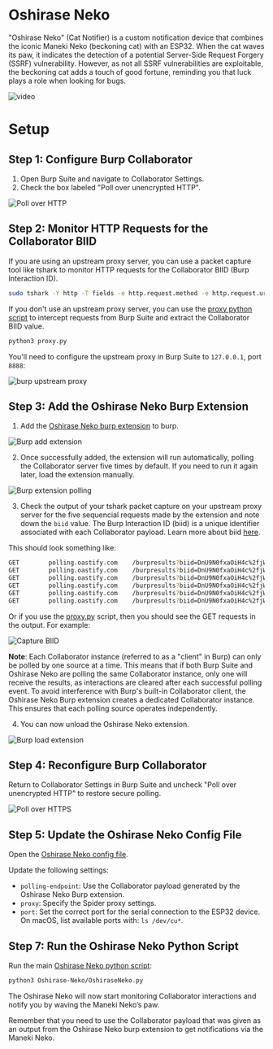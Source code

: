 # Oshirase Neko

"Oshirase Neko" (Cat Notifier) is a custom notification device that combines the iconic Maneki Neko (beckoning cat) with an ESP32. When the cat waves its paw, it indicates the detection of a potential Server-Side Request Forgery (SSRF) vulnerability. However, as not all SSRF vulnerabilities are exploitable, the beckoning cat adds a touch of good fortune, reminding you that luck plays a role when looking for bugs.

![video](https://www.youtube.com/watch?v=eBev7EduBZg)

# Setup

## Step 1: Configure Burp Collaborator

1. Open Burp Suite and navigate to Collaborator Settings.
2. Check the box labeled "Poll over unencrypted HTTP".

![Poll over HTTP](images/poll-over-http.png)


## Step 2: Monitor HTTP Requests for the Collaborator BIID

If you are using an upstream proxy server, you can use a packet capture tool like tshark to monitor HTTP requests for the Collaborator BIID (Burp Interaction ID).

```bash
sudo tshark -Y http -T fields -e http.request.method -e http.request.uri -e http.host -e http.request.uri
```

If you don't use an upstream proxy server, you can use the [proxy python script](/Oshirase-Neko/misc/proxy.py) to intercept requests from Burp Suite and extract the Collaborator BIID value. 

```bash
python3 proxy.py
```

You'll need to configure the upstream proxy in Burp Suite to `127.0.0.1`, port `8888`: 

![burp upstream proxy](images/burp-upstream-proxy.png)


## Step 3: Add the Oshirase Neko Burp Extension

1. Add the [Oshirase Neko burp extension](/Oshirase-Neko/burp-extension/main.py) to burp.

![Burp add extension](images/burp-add-extension.png)

2. Once successfully added, the extension will run automatically, polling the Collaborator server five times by default. If you need to run it again later, load the extension manually.

![Burp extension polling](images/burp-extension-polling.png)

3. Check the output of your tshark packet capture on your upstream proxy server for the five sequencial requests made by the extension and note down the `biid` value. The Burp Interaction ID (biid) is a unique identifier associated with each Collaborator payload. Learn more about biid [here](https://www.richardosgood.com/posts/burp-suite-collaborator-recovery/). 

This should look something like:

```bash
GET        polling.oastify.com    /burpresults?biid=DnU9N0fxaOiH4c%2fjWJhAE5ILBGSyzdeKNKZnlBXodTg%3d
GET        polling.oastify.com    /burpresults?biid=DnU9N0fxaOiH4c%2fjWJhAE5ILBGSyzdeKNKZnlBXodTg%3d
GET        polling.oastify.com    /burpresults?biid=DnU9N0fxaOiH4c%2fjWJhAE5ILBGSyzdeKNKZnlBXodTg%3d
GET        polling.oastify.com    /burpresults?biid=DnU9N0fxaOiH4c%2fjWJhAE5ILBGSyzdeKNKZnlBXodTg%3d
GET        polling.oastify.com    /burpresults?biid=DnU9N0fxaOiH4c%2fjWJhAE5ILBGSyzdeKNKZnlBXodTg%3d
GET        polling.oastify.com    /burpresults?biid=DnU9N0fxaOiH4c%2fjWJhAE5ILBGSyzdeKNKZnlBXodTg%3d
```

Or if you use the [proxy.py](/Oshirase-Neko/misc/proxy.py) script, then you should see the GET requests in the output. For example:

![Capture BIID](images/capture-biid.png)

**Note**: Each Collaborator instance (referred to as a "client" in Burp) can only be polled by one source at a time. This means that if both Burp Suite and Oshirase Neko are polling the same Collaborator instance, only one will receive the results, as interactions are cleared after each successful polling event. To avoid interference with Burp's built-in Collaborator client, the Oshirase Neko Burp extension creates a dedicated Collaborator instance. This ensures that each polling source operates independently.

4. You can now unload the Oshirase Neko extension.

![Burp load extension](images/burp-extension-unload.png)


## Step 4: Reconfigure Burp Collaborator

Return to Collaborator Settings in Burp Suite and uncheck "Poll over unencrypted HTTP" to restore secure polling.

![Poll over HTTPS](images/poll-over-https.png)


## Step 5: Update the Oshirase Neko Config File

Open the [Oshirase Neko config file](/Oshirase-Neko/config.ini).

Update the following settings:

- `polling-endpoint`: Use the Collaborator payload generated by the Oshirase Neko Burp extension.
- `proxy`: Specify the Spider proxy settings.
- `port`: Set the correct port for the serial connection to the ESP32 device. On macOS, list available ports with: `ls /dev/cu*`.


## Step 7: Run the Oshirase Neko Python Script

Run the main [Oshirase Neko python script](/Oshirase-Neko/OshiraseNeko.py):

```bash
python3 Oshirase-Neko/OshiraseNeko.py
```

The Oshirase Neko will now start monitoring Collaborator interactions and notify you by waving the Maneki Neko’s paw.

Remember that you need to use the Collaborator payload that was given as an output from the Oshirase Neko burp extension to get notifications via the Maneki Neko.
